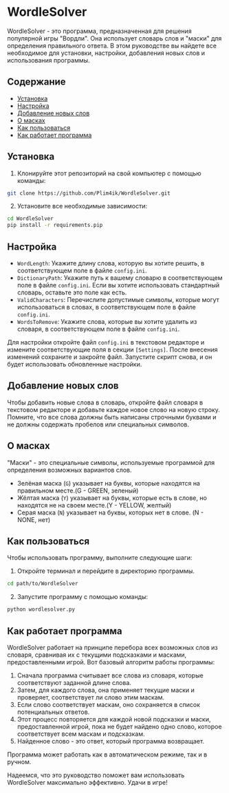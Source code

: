 # WordleSolver

WordleSolver - это программа, предназначенная для решения популярной игры "Вордли". Она использует словарь слов и "маски" для определения правильного ответа. В этом руководстве вы найдете все необходимое для установки, настройки, добавления новых слов и использования программы.

## Содержание

- [Установка](#установка)
- [Настройка](#настройка)
- [Добавление новых слов](#добавление-новых-слов)
- [О масках](#о-масках)
- [Как пользоваться](#как-пользоваться)
- [Как работает программа](#как-работает-программа)

## Установка

1. Клонируйте этот репозиторий на свой компьютер с помощью команды:

```bash
git clone https://github.com/Plim4ik/WordleSolver.git
```

2. Установите все необходимые зависимости:

```bash
cd WordleSolver
pip install -r requirements.pip
```

## Настройка

- `WordLength`: Укажите длину слова, которую вы хотите решить, в соответствующем поле в файле `config.ini`.
- `DictionaryPath`: Укажите путь к вашему словарю в соответствующем поле в файле `config.ini`. Если вы хотите использовать стандартный словарь, оставьте это поле как есть.
- `ValidCharacters`: Перечислите допустимые символы, которые могут использоваться в словах, в соответствующем поле в файле `config.ini`.
- `WordsToRemove`: Укажите слова, которые вы хотите удалить из словаря, в соответствующем поле в файле `config.ini`.

Для настройки откройте файл `config.ini` в текстовом редакторе и измените соответствующие поля в секции `[Settings]`. После внесения изменений сохраните и закройте файл. Запустите скрипт снова, и он будет использовать обновленные настройки.

## Добавление новых слов

Чтобы добавить новые слова в словарь, откройте файл словаря в текстовом редакторе и добавьте каждое новое слово на новую строку. Помните, что все слова должны быть написаны строчными буквами и не должны содержать пробелов или специальных символов.

## О масках

"Маски" - это специальные символы, используемые программой для определения возможных вариантов слов. 

- Зелёная маска (`G`) указывает на буквы, которые находятся на правильном месте.(G - GREEN, зеленый)
- Жёлтая маска (`Y`) указывает на буквы, которые есть в слове, но находятся не на своем месте.(Y - YELLOW, желтый)
- Серая маска (`N`) указывает на буквы, которых нет в слове. (N - NONE, нет)

## Как пользоваться

Чтобы использовать программу, выполните следующие шаги:

1. Откройте терминал и перейдите в директорию программы.

```bash
cd path/to/WordleSolver
```

2. Запустите программу с помощью команды:

```bash
python wordlesolver.py
```

## Как работает программа

WordleSolver работает на принципе перебора всех возможных слов из словаря, сравнивая их с текущими подсказками и масками, предоставленными игрой. Вот базовый алгоритм работы программы:

1. Сначала программа считывает все слова из словаря, которые соответствуют заданной длине слова.
2. Затем, для каждого слова, она применяет текущие маски и проверяет, соответствует ли слово этим маскам.
3. Если слово соответствует маскам, оно сохраняется в список потенциальных ответов.
4. Этот процесс повторяется для каждой новой подсказки и маски, предоставленной игрой, пока не будет найдено одно слово, которое соответствует всем маскам и подсказкам.
5. Найденное слово - это ответ, который программа возвращает.

Программа может работать как в автоматическом режиме, так и в ручном. 

Надеемся, что это руководство поможет вам использовать WordleSolver максимально эффективно. Удачи в игре!
